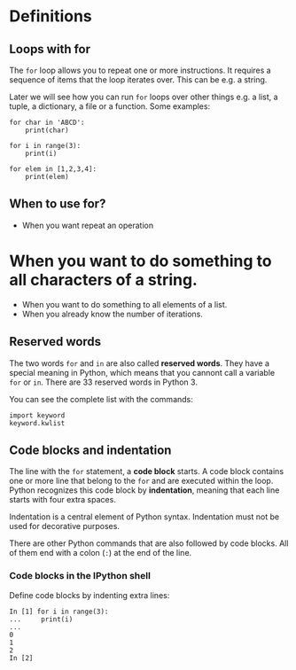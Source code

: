 # Definitions

## Loops with for

The `for` loop allows you to repeat one or more instructions. It requires a sequence of items that the loop iterates over. This can be e.g. a string. 

Later we will see how you can run `for` loops over other things e.g. a list, a tuple, a dictionary, a file or a function. Some examples:

    for char in 'ABCD':
        print(char)

    for i in range(3):
        print(i)

    for elem in [1,2,3,4]:
        print(elem)

## When to use for?

* When you want repeat an operation
# When you want to do something to all characters of a string.
* When you want to do something to all elements of a list.
* When you already know the number of iterations.

## Reserved words

The two words `for` and `in` are also called **reserved words**. They have a special meaning in Python, which means that you cannont call a variable `for` or `in`. There are 33 reserved words in Python 3.

You can see the complete list with the commands:

    import keyword
    keyword.kwlist

## Code blocks and indentation

The line with the `for` statement, a **code block** starts. A code block contains one or more line that belong to the `for` and are executed within the loop. Python recognizes this code block by **indentation**, meaning that each line starts with four extra spaces.

Indentation is a central element of Python syntax. Indentation must not be used for decorative purposes.

There are other Python commands that are also followed by code blocks. All of them end with a colon (`:`) at the end of the line.

### Code blocks in the IPython shell
Define code blocks by indenting extra lines:

    In [1] for i in range(3):
    ...     print(i)
    ...
    0
    1
    2
    In [2]

